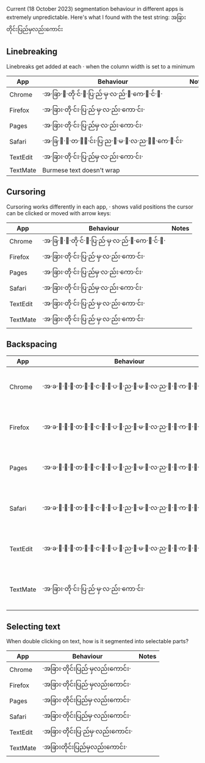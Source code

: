 Current (18 October 2023) segmentation behaviour in different apps is extremely unpredictable. Here's what I found with the test string: အခြားတိုင်းပြည်မှလည်းကောင်း 

## Linebreaking ##
Linebreaks get added at each · when the column width is set to a minimum

| App            | Behaviour                                       | Notes |
|----------------|-------------------------------------------------|-------|
| Chrome         | ·အ·ခြာ·း·တို·င်·း·ပြ·ည်·မှ·လ·ည်·း·ကေ·ာ·င်·း·     |       |
| Firefox        | ·အ·ခြား·တို·င်း·ပြ·ည်·မှ·လ·ည်း·ကော·င်း·                |       |
| Pages          | ·အ·ခြား·တို·င်း·ပြ·ည်မှ·လ·ည်း·ကော·င်း·                 |       |
| Safari         | ·အ·ခြ·ာ·း·တ·ို·င်း·ပြ·ည·်·မ·ှ·လ·ည·်း·ကေ·ာ·င်း· |       |
| TextEdit       | ·အ·ခြား·တို·င်း·ပြ·ည်မှ·လ·ည်း·ကော·င်း·                 |       |
| TextMate       | Burmese text doesn't wrap                       |       |

## Cursoring ##
Cursoring works differently in each app, · shows valid positions the cursor can be clicked or moved with arrow keys:

| App              | Behaviour                                     | Notes |
|------------------|-----------------------------------------------|-------|
| Chrome           | ·အ·ခြ·ာ·း·တို·င်·း·ပြ·ည်·မှ·လ·ည်·း·ကေ·ာ·င်·း· |       |
| Firefox          | ·အ·ခြား·တို·င်း·ပြ·ည်·မှ·လ·ည်း·ကော·င်း·             |       |
| Pages            | ·အ·ခြား·တို·င်း·ပြ·ည်မှ·လ·ည်း·ကော·င်း·              |       |
| Safari           | ·အ·ခြား·တို·င်း·ပြ·ည်မှ·လ·ည်း·ကော·င်း·              |       |
| TextEdit         | ·အ·ခြား·တို·င်း·ပြ·ည်·မှ·လ·ည်း·ကော·င်း·             |       |
| TextMate         | ·အ·ခြား·တို·င်း·ပြ·ည်·မှ·လ·ည်း·ကော·င်း·             |       |


## Backspacing ##

| App              | Behaviour                                                         | Notes                                 |
|------------------|-----------------------------------------------------------------  |---------------------------------------|
| Chrome           | ·အ·ခ·ြ·ာ·း·တ·ိ·ု·င·်·း·ပ·ြ·ည·်·မ·ှ·လ·ည·်·း·က·ေ·ာ·င·်·း· | One backspace removes one character   |
| Firefox          | ·အ·ခ·ြ·ာ·း·တ·ိ·ု·င·်·း·ပ·ြ·ည·်·မ·ှ·လ·ည·်·း·က·ေ·ာ·င·်·း· | One backspace removes one character   |
| Pages            | ·အ·ခ·ြ·ာ·း·တ·ိ·ု·င·်·း·ပ·ြ·ည·်·မ·ှ·လ·ည·်·း·က·ေ·ာ·င·်·း· | One backspace removes one character   |
| Safari           | ·အ·ခ·ြ·ာ·း·တ·ိ·ု·င·်·း·ပ·ြ·ည·်·မ·ှ·လ·ည·်·း·က·ေ·ာ·င·်·း· | One backspace removes one character   |
| TextEdit         | ·အ·ခ·ြ·ာ·း·တ·ိ·ု·င·်·း·ပ·ြ·ည·်·မ·ှ·လ·ည·်·း·က·ေ·ာ·င·်·း· | One backspace removes one character   |
| TextMate         | ·အ·ခြား·တို·င်း·ပြ·ည်·မှ·လ·ည်း·ကော·င်း·                                  | One backspace removes a whole cluster |

## Selecting text ##
When double clicking on text, how is it segmented into selectable parts?

| App              | Behaviour                  | Notes |
|------------------|----------------------------|-------|
| Chrome           | ·အခြား·တိုင်းပြည်·မှလည်းကောင်း·  |       |
| Firefox          | ·အခြား·တိုင်းပြည်·မှလည်းကောင်း·  |       |
| Pages            | ·အခြား·တိုင်းပြည်မှ·လည်းကောင်း·  |       |
| Safari           | ·အခြား·တိုင်းပြည်မှ·လည်းကောင်း·  |       |
| TextEdit         | ·အခြား·တိုင်းပြ·ည်မှ·လည်းကောင်း· |       |
| TextMate         | ·အခြားတိုင်းပြည်မှလည်းကောင်း·    |       |


